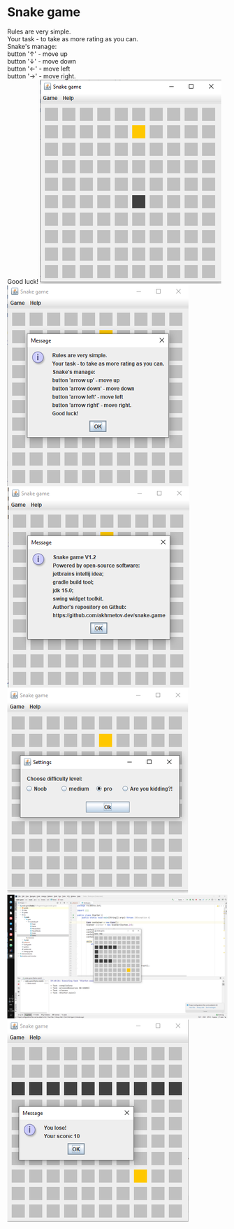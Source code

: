 # Snake game
Rules are very simple.  
Your task - to take as more rating as you can.  
Snake's manage:  
button '↑' - move up  
button '↓' - move down  
button '←' - move left  
button '→' - move right.  
Good luck!
![GitHub Logo](/images/1.png)  
![GitHub Logo](/images/2.png)  
![GitHub Logo](/images/3.png)  
![GitHub Logo](/images/4.png)  
![GitHub Logo](/images/5.png)  
![GitHub Logo](/images/6.png)  
